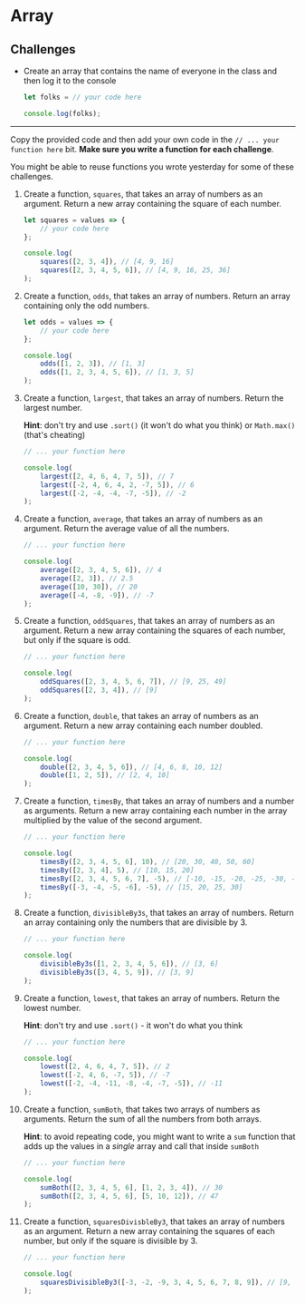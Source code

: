 # Array

## Challenges

- Create an array that contains the name of everyone in the class and then log it to the console

    ```javascript
    let folks = // your code here

    console.log(folks);
    ```

---

Copy the provided code and then add your own code in the `// ... your function here` bit. **Make sure you write a function for each challenge**.

You might be able to reuse functions you wrote yesterday for some of these challenges.

1) Create a function, `squares`, that takes an array of numbers as an argument. Return a new array containing the square of each number.

    ```javascript
    let squares = values => {
        // your code here
    };

    console.log(
        squares([2, 3, 4]), // [4, 9, 16]
        squares([2, 3, 4, 5, 6]), // [4, 9, 16, 25, 36]
    );
    ```

1) Create a function, `odds`, that takes an array of numbers. Return an array containing only the odd numbers.

    ```javascript
    let odds = values => {
        // your code here
    };

    console.log(
        odds([1, 2, 3]), // [1, 3]
        odds([1, 2, 3, 4, 5, 6]), // [1, 3, 5]
    );
    ```

1) Create a function, `largest`, that takes an array of numbers. Return the largest number.

    **Hint**: don't try and use `.sort()` (it won't do what you think) or `Math.max()` (that's cheating)

    ```javascript
    // ... your function here

    console.log(
        largest([2, 4, 6, 4, 7, 5]), // 7
        largest([-2, 4, 6, 4, 2, -7, 5]), // 6
        largest([-2, -4, -4, -7, -5]), // -2
    );
    ```

1) Create a function, `average`, that takes an array of numbers as an argument. Return the average value of all the numbers.

    ```javascript
    // ... your function here

    console.log(
        average([2, 3, 4, 5, 6]), // 4
        average([2, 3]), // 2.5
        average([10, 30]), // 20
        average([-4, -8, -9]), // -7
    );
    ```

1) Create a function, `oddSquares`, that takes an array of numbers as an argument. Return a new array containing the squares of each number, but only if the square is odd.

    ```javascript
    // ... your function here

    console.log(
        oddSquares([2, 3, 4, 5, 6, 7]), // [9, 25, 49]
        oddSquares([2, 3, 4]), // [9]
    );
    ```

1) Create a function, `double`, that takes an array of numbers as an argument. Return a new array containing each number doubled.

    ```javascript
    // ... your function here

    console.log(
        double([2, 3, 4, 5, 6]), // [4, 6, 8, 10, 12]
        double([1, 2, 5]), // [2, 4, 10]
    );
    ```

1) Create a function, `timesBy`, that takes an array of numbers and a number as arguments. Return a new array containing each number in the array multiplied by the value of the second argument.

    ```javascript
    // ... your function here

    console.log(
        timesBy([2, 3, 4, 5, 6], 10), // [20, 30, 40, 50, 60]
        timesBy([2, 3, 4], 5), // [10, 15, 20]
        timesBy([2, 3, 4, 5, 6, 7], -5), // [-10, -15, -20, -25, -30, -35]
        timesBy([-3, -4, -5, -6], -5), // [15, 20, 25, 30]
    );
    ```

1) Create a function, `divisibleBy3s`, that takes an array of numbers. Return an array containing only the numbers that are divisible by 3.

    ```javascript
    // ... your function here

    console.log(
        divisibleBy3s([1, 2, 3, 4, 5, 6]), // [3, 6]
        divisibleBy3s([3, 4, 5, 9]), // [3, 9]
    );
    ```

1) Create a function, `lowest`, that takes an array of numbers. Return the lowest number.

    **Hint**: don't try and use `.sort()` - it won't do what you think

    ```javascript
    // ... your function here

    console.log(
        lowest([2, 4, 6, 4, 7, 5]), // 2
        lowest([-2, 4, 6, -7, 5]), // -7
        lowest([-2, -4, -11, -8, -4, -7, -5]), // -11
    );
    ```

1) Create a function, `sumBoth`, that takes two arrays of numbers as arguments. Return the sum of all the numbers from both arrays.

    **Hint**: to avoid repeating code, you might want to write a `sum` function that adds up the values in a *single* array and call that inside `sumBoth`

    ```javascript
    // ... your function here

    console.log(
        sumBoth([2, 3, 4, 5, 6], [1, 2, 3, 4]), // 30
        sumBoth([2, 3, 4, 5, 6], [5, 10, 12]), // 47
    );
    ```

1) Create a function, `squaresDivisbleBy3`, that takes an array of numbers as an argument. Return a new array containing the squares of each number, but only if the square is divisible by 3.

    ```javascript
    // ... your function here

    console.log(
        squaresDivisibleBy3([-3, -2, -9, 3, 4, 5, 6, 7, 8, 9]), // [9, 81, 9, 36, 81]
    );
    ```
